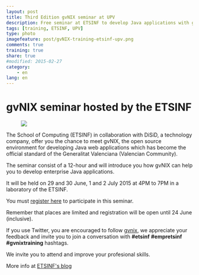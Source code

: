```yaml
---
layout: post
title: Third Edition gvNIX seminar at UPV
description: Free seminar at ETSINF to develop Java applications with gvNIX
tags: [training, ETSINF, UPV]
type: photo
imagefeature: post/gvNIX-training-etsinf-upv.png
comments: true
training: true
share: true
#modified: 2015-02-27
category:
    - en
lang: en
---
```


# gvNIX seminar hosted by the ETSINF

<div class="col-md-6">
<figure>
  <img src="{{ site.url }}/images/post/gvNIX-training-etsinf-upv.png">
</figure>
</div>

<div class="col-md-6">
<p>
The School of Computing (ETSINF) in collaboration with
DiSiD, a technology company, offer you the chance to meet gvNIX,
the open source environment for developing Java web applications
which has become the official standard of the Generalitat Valenciana (Valencian Community).
</p>
</div>


The seminar consist of a 12-hour and will introduce you how gvNIX can help you to develop enterprise Java applications.

It will be held on 29 and 30 June, 1 and 2 July 2015 at 4PM to 7PM in a laboratory of the ETSINF.

You must [register here](https://docs.google.com/forms/d/170-0_TKw5g1nrGSTtuP7DmomuVSXXz98RmGA07baulk/viewform) to participate in this seminar.

Remember that places are limited and registration will be open until 24 June (inclusive).

If you use Twitter, you are encouraged to follow  [gvnix]({{site.twitter}}), we appreciate your feedback
and invite you to join a conversation with **#etsinf** **#empretsinf** **#gvnixtraining** hashtags.

We invite you to attend and improve your profesional skills.

More info at [ETSINF's blog](http://empretsinf.blogs.upv.es/2015/06/18/seminario-gratuito-gvnix-en-la-etsinf-2/)
